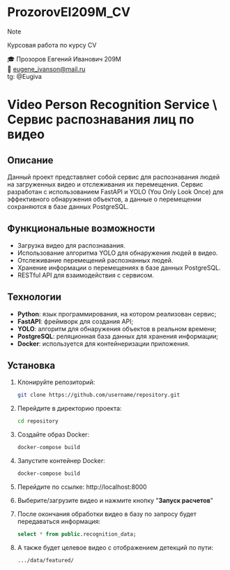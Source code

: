 # ProzorovEI209M_CV
> [!NOTE]
> Курсовая работа по курсу CV

🎓  Прозоров Евгений Иванович 209М        
📧 eugene_ivanson@mail.ru            
tg: @Eugiva            

# Video Person Recognition Service \ Cервис распознавания лиц по видео

## Описание

Данный проект представляет собой сервис для распознавания людей на загруженных видео и отслеживания их перемещения. Сервис разработан с использованием FastAPI и YOLO (You Only Look Once) для эффективного обнаружения объектов, а данные о перемещении сохраняются в базе данных PostgreSQL.

## Функциональные возможности

- Загрузка видео для распознавания.
- Использование алгоритма YOLO для обнаружения людей в видео.
- Отслеживание перемещений распознанных людей.
- Хранение информации о перемещениях в базе данных PostgreSQL.
- RESTful API для взаимодействия с сервисом.

## Технологии

- **Python**: язык программирования, на котором реализован сервис;
- **FastAPI**: фреймворк для создания API;
- **YOLO**: алгоритм для обнаружения объектов в реальном времени;
- **PostgreSQL**: реляционная база данных для хранения информации;
- **Docker**: используется для контейнеризации приложения.

## Установка

1. Клонируйте репозиторий:
    ```bash
    git clone https://github.com/username/repository.git

2. Перейдите в директорию проекта:
    ```bash
    cd repository

3. Создайте образ Docker:
    ```bash
    docker-compose build

4. Запустите контейнер Docker:
    ```bash
    docker-compose build

5. Перейдите по ссылке:
    http://localhost:8000

6. Выберите/загрузите видео и нажмите кнопку "**Запуск расчетов**"

7. После окончания обработки видео в базу по запросу будет передаваться информация:
    ```sql
    select * from public.recognition_data;

8. А также будет целевое видео с отображением детекций по пути:
    ```bash
    .../data/featured/
